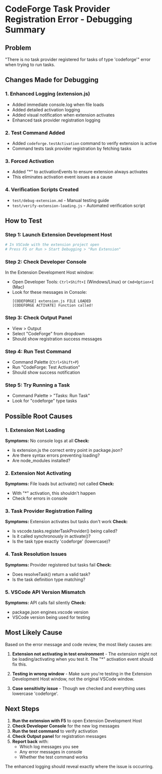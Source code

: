 # CodeForge Task Provider Registration Error - Debugging Summary

## Problem

"There is no task provider registered for tasks of type 'codeforge'" error when trying to run tasks.

## Changes Made for Debugging

### 1. Enhanced Logging (extension.js)

- Added immediate console.log when file loads
- Added detailed activation logging
- Added visual notification when extension activates
- Enhanced task provider registration logging

### 2. Test Command Added

- Added `codeforge.testActivation` command to verify extension is active
- Command tests task provider registration by fetching tasks

### 3. Forced Activation

- Added "\*" to activationEvents to ensure extension always activates
- This eliminates activation event issues as a cause

### 4. Verification Scripts Created

- `test/debug-extension.md` - Manual testing guide
- `test/verify-extension-loading.js` - Automated verification script

## How to Test

### Step 1: Launch Extension Development Host

```bash
# In VSCode with the extension project open
# Press F5 or Run > Start Debugging > "Run Extension"
```

### Step 2: Check Developer Console

In the Extension Development Host window:

- Open Developer Tools: `Ctrl+Shift+I` (Windows/Linux) or `Cmd+Option+I` (Mac)
- Look for these messages in Console:
  ```
  [CODEFORGE] extension.js FILE LOADED
  [CODEFORGE ACTIVATE] Function called!
  ```

### Step 3: Check Output Panel

- View > Output
- Select "CodeForge" from dropdown
- Should show registration success messages

### Step 4: Run Test Command

- Command Palette (`Ctrl+Shift+P`)
- Run "CodeForge: Test Activation"
- Should show success notification

### Step 5: Try Running a Task

- Command Palette > "Tasks: Run Task"
- Look for "codeforge" type tasks

## Possible Root Causes

### 1. Extension Not Loading

**Symptoms:** No console logs at all
**Check:**

- Is extension.js the correct entry point in package.json?
- Are there syntax errors preventing loading?
- Are node_modules installed?

### 2. Extension Not Activating

**Symptoms:** File loads but activate() not called
**Check:**

- With "\*" activation, this shouldn't happen
- Check for errors in console

### 3. Task Provider Registration Failing

**Symptoms:** Extension activates but tasks don't work
**Check:**

- Is vscode.tasks.registerTaskProvider() being called?
- Is it called synchronously in activate()?
- Is the task type exactly 'codeforge' (lowercase)?

### 4. Task Resolution Issues

**Symptoms:** Provider registered but tasks fail
**Check:**

- Does resolveTask() return a valid task?
- Is the task definition type matching?

### 5. VSCode API Version Mismatch

**Symptoms:** API calls fail silently
**Check:**

- package.json engines.vscode version
- VSCode version being used for testing

## Most Likely Cause

Based on the error message and code review, the most likely causes are:

1. **Extension not activating in test environment** - The extension might not be loading/activating when you test it. The "\*" activation event should fix this.

2. **Testing in wrong window** - Make sure you're testing in the Extension Development Host window, not the original VSCode window.

3. **Case sensitivity issue** - Though we checked and everything uses lowercase 'codeforge'.

## Next Steps

1. **Run the extension with F5** to open Extension Development Host
2. **Check Developer Console** for the new log messages
3. **Run the test command** to verify activation
4. **Check Output panel** for registration messages
5. **Report back** with:
   - Which log messages you see
   - Any error messages in console
   - Whether the test command works

The enhanced logging should reveal exactly where the issue is occurring.
